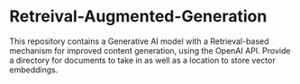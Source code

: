 # Retreival-Augmented-Generation
This repository contains a Generative AI model with a Retrieval-based mechanism for improved content generation, using the OpenAI API. Provide a directory for documents to take in as well as a location to store vector embeddings.
